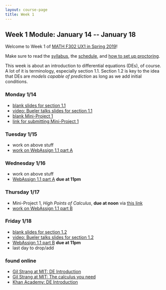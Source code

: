```yaml
---
layout: course-page
title: Week 1
---
```


## Week 1 Module: January 14 -- January 18

Welcome to Week 1 of [MATH F302 UX1 in Spring 2019](index.html)!

Make sure to read the [syllabus](syllabus.pdf), the [schedule](schedule.pdf), and [how to set up proctoring](proctoring.pdf).

This week is about an introduction to differential equations (DEs), of course.  A lot of it is terminology, especially section 1.1.  Section 1.2 is key to the idea that DEs are _models capable of prediction_ as long as we add initial conditions.

### Monday 1/14
* [blank slides for section 1.1](assets/slides/1-1.pdf)
* [video: Bueler talks slides for section 1.1](https://drive.explaineverything.com/thecode/UNGQFSV)
* [blank Mini-Project 1](assets/mp/mp1.pdf)
* [link for submitting Mini-Project 1](https://docs.google.com/forms/d/e/1FAIpQLSeoURKbu4cTWw0wGhLfuiMjBODipJlRBCNd8cyza3tRRrg8Yw/viewform?usp=sf_link)

### Tuesday 1/15
* work on above stuff
* [work on WebAssign 1.1 part A](https://www.webassign.net/)

### Wednesday 1/16
* work on above stuff
* [WebAssign 1.1 part A](https://www.webassign.net/) **due at 11pm**

### Thursday 1/17
* Mini-Project 1, _High Points of Calculus_, **due at noon** via [this link](https://docs.google.com/forms/d/e/1FAIpQLSeoURKbu4cTWw0wGhLfuiMjBODipJlRBCNd8cyza3tRRrg8Yw/viewform?usp=sf_link)
* [work on WebAssign 1.1 part B](https://www.webassign.net/)

### Friday 1/18
* [blank slides for section 1.2](assets/slides/1-2.pdf)
* [video: Bueler talks  slides for section 1.2](https://drive.explaineverything.com/thecode/HMUREFK)
* [WebAssign 1.1 part B](https://www.webassign.net/) **due at 11pm**
* last day to drop/add


### found online
* [Gil Strang at MIT: DE Introduction](https://www.youtube.com/watch?v=ghjOS7Q82s0)
* [Gil Strang at MIT: The calculus you need](https://www.youtube.com/watch?v=f0BxAtprWts)
* [Khan Academy: DE Introduction](https://www.khanacademy.org/math/differential-equations/first-order-differential-equations)

